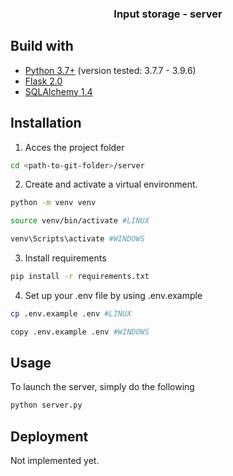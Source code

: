 <p align="center">
  <h3 align="center">Input storage - server</h3>
</p>

## Build with

* [Python 3.7+](https://www.python.org/) (version tested: 3.7.7 - 3.9.6)
* [Flask 2.0](https://flask.palletsprojects.com/en/2.0.x/)
* [SQLAlchemy 1.4](https://www.sqlalchemy.org/)

## Installation


1. Acces the project folder

```sh
cd <path-to-git-folder>/server
```

2. Create and activate a virtual environment. 

```sh
python -m venv venv

source venv/bin/activate #LINUX

venv\Scripts\activate #WINDOWS
```

3. Install requirements 

```sh
pip install -r requirements.txt
```

4. Set up your .env file by using .env.example

```sh
cp .env.example .env #LINUX

copy .env.example .env #WINDOWS
```


## Usage

To launch the server, simply do the following

```sh
python server.py 
```


## Deployment

Not implemented yet.
